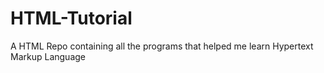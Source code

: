 # HTML-Tutorial
A HTML Repo containing all the programs that helped me learn Hypertext Markup Language
